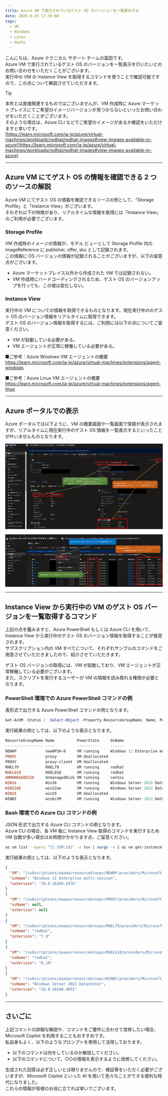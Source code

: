 ```yaml
---
title: Azure VM で実行されているゲスト OS のバージョンを一覧表示する
date: 2025-8-25 17:30:00
tags:
  - VM
  - Windows
  - Linux
  - HowTo
---
```


こんにちは、Azure テクニカル サポート チームの富田です。  
Azure VM で実行されているゲスト OS のバージョンを一覧表示を行いたいとのお問い合わせをいただくことがございます。  
実行中の VM の Instance View を取得するコマンドを使うことで確認可能ですので、この点について解説させていただきます。  

> [!TIP]
> 本件とは直接関連するものではございませんが、VM 作成時に Azure マーケットプレイスにてご希望のイメージバージョンが見つからないといったお問い合わせをいただくことがございます。  
> そのような場合は、Azure CLI などでご希望のイメージがあるか確認をいただけますと幸いです。  
> [https://learn.microsoft.com/ja-jp/azure/virtual-machines/workloads/redhat/redhat-images#view-images-available-in-azure](https://learn.microsoft.com/ja-jp/azure/virtual-machines/workloads/redhat/redhat-images#view-images-available-in-azure)
 
---
## Azure VM にてゲスト OS の情報を確認できる 2 つのソースの解説
 
Azure VM にてゲスト OS の情報を確認できるソースの例として、「Storage Profile」と「Instance View」がございます。  
それぞれ以下の特徴があり、リアルタイムな情報を取得には「Instance View」のご利用が必要でございます。  

### Storage Profile

VM 作成時のイメージの情報が、モデル ビューとして Storage Profile 内の imageReference に publisher, offer, sku として記録されます。  
この情報に OS バージョンの情報が記録されることがございますが、以下の留意点がございます。  

- Azure マーケットプレイス以外から作成された VM では記録されない。
- VM 作成時にハードコーディングされるため、ゲスト OS のバージョンアップを行っても、この値は変化しない。

### Instance View

実行中の VM についての情報を取得できるものとなります。現在実行中ののゲスト OS のバージョン情報をリアルタイムに取得できます。  
ゲスト OS のバージョン情報を取得するには、ご利用には以下の点についてご留意ください。  

- VM が起動している必要がある。
- VM エージェントが正常に稼働している必要がある。

■ご参考：Azure Windows VM エージェントの概要  
https://learn.microsoft.com/ja-jp/azure/virtual-machines/extensions/agent-windows

■ご参考：Azure Linux VM エージェントの概要  
https://learn.microsoft.com/ja-jp/azure/virtual-machines/extensions/agent-linux

---
## Azure ポータルでの表示

Azure ポータルでは以下ように、VM の概要画面や一覧画面で情報が表示されますが、リアルタイムに現在実行中のゲスト OS 情報を一覧表示するといったことが叶いませんものとなります。  

![VM の概要画面](./get-vm-os-list/vminfo.png)

![VM の一覧画面](./get-vm-os-list/vmlist.png)

---
## Instance View から実行中の VM のゲスト OS バージョンを一覧取得するコマンド

上記の点を鑑みますと、Azure PowerShell もしくは Azure CLI を用いて、Instance View から実行中のゲスト OS のバージョン情報を取得することが推奨されます。  
サブスクリプション内の VM すべてについて、それぞれサンプルのコマンドをご用意させていただきましたので、紹介させていただきます。  

ゲスト OS バージョンの取得には、VM が起動しており、VM エージェントが正常稼働している必要がございます。  
また、スクリプトを実行するユーザーが VM の情報を読み取れる権限が必要となります。  

### PowerShell 環境での Azure PowerShell コマンドの例

表形式で出力する Azure PowerShell コマンドの例となります。

```PowerShell
Get-AzVM -Status |  Select-Object -Property ResourceGroupName, Name, PowerState, OsName, OsVersion | Format-Table -AutoSize
```

実行結果の例としては、以下のような表示となります。

```PowerShell
ResourceGroupName Name          PowerState     OsName                                       OsVersion
----------------- ----          ----------     ------                                       ---------
NEWHP             newHPSH-0     VM running     Windows 11 Enterprise multi-session          10.0.26100.3476
PROXY             proxy         VM deallocated
PROXY             proxy-client  VM deallocated
RHEL79            RHEL79        VM running     redhat                                       7.9
RHEL810           RHEL810       VM running     redhat                                       8.10
UNMANAGEDDISK     UnmanagedDisk VM running     centos                                       8.2.2004
WIN16             Win16         VM running     Windows Server 2016 Datacenter               10.0.14393.8330
WIN22AE           win22ae       VM running     Windows Server 2022 Datacenter Azure Edition 10.0.20348.3932
WIN25             win25         VM deallocated
WINBI             winbiVM       VM running     Windows Server 2022 Datacenter               10.0.20348.4052
```

### Bash 環境での Azure CLI コマンドの例

JSON 形式で出力する Azure CLI コマンドの例となります。  
Azure CLI の場合、各 VM 毎に Instance View 取得のコマンドを実行するため VM 台数が多い場合はお時間がかかります点、ご留意ください。

```Bash
az vm list --query "[].{VM:id}" -o tsv | xargs -n 1 az vm get-instance-view --query "{VM:id, osName:instanceView.osName, osVersion:instanceView.osVersion}" --id
```

実行結果の例としては、以下のような表示となります。

```Json
{
  "VM": "/subscriptions/aaaaa/resourceGroups/NEWHP/providers/Microsoft.Compute/virtualMachines/testVM",
  "osName": "Windows 11 Enterprise multi-session",
  "osVersion": "10.0.26100.3476"
}
{
  "VM": "/subscriptions/aaaaa/resourceGroups/PROXY/providers/Microsoft.Compute/virtualMachines/deallocatedVM",
  "osName": null,
  "osVersion": null
}
{
  "VM": "/subscriptions/aaaaa/resourceGroups/RHEL79/providers/Microsoft.Compute/virtualMachines/RHEL79",
  "osName": "redhat",
  "osVersion": "7.9"
}
{
  "VM": "/subscriptions/aaaaa/resourceGroups/RHEL810/providers/Microsoft.Compute/virtualMachines/RHEL810",
  "osName": "redhat",
  "osVersion": "8.10"
}
{
  "VM": "/subscriptions/aaaaa/resourceGroups/WINBI/providers/Microsoft.Compute/virtualMachines/WinSV",
  "osName": "Windows Server 2022 Datacenter",
  "osVersion": "10.0.20348.4052"
}
```

---
## さいごに

上記コマンドの詳細な解説や、コマンドをご要件に合わせて改修したい場合、Microsoft Copilot を利用することもおすすめです。  
私自身もよく、以下のようなプロンプトを使用して活用しております。  

- 以下のコマンドは何をしているのか解説してください。
- 以下のコマンドについて、○○の情報を表示するように改修してください。

生成された回答は必ず正しいとは限りませんので、検証等をいただく必要がございますが、Microsoft Copilot といった AI を用いて色々なことができる便利な時代になりました。  
これらの情報が皆様のお役に立てれば幸いでございます。